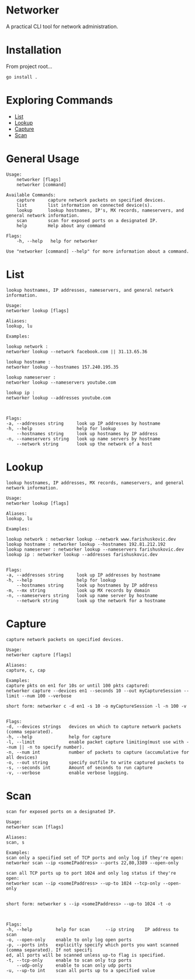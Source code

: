# Networker

A practical CLI tool for network administration.

# Installation

From project root...

    go install .

# Exploring Commands

- [List](#list)
- [Lookup](#lookup)
- [Capture](#capture)
- [Scan](#scan)


# General Usage

```
Usage:
    networker [flags]
    networker [command]

Available Commands:
    capture     capture network packets on specified devices.
    list        list information on connected device(s).
    lookup      lookup hostnames, IP's, MX records, nameservers, and general network information.
    scan        scan for exposed ports on a designated IP.
    help        Help about any command

Flags:
    -h, --help   help for networker

Use "networker [command] --help" for more information about a command.

```

# List

    lookup hostnames, IP addresses, nameservers, and general network information.

    Usage:
    networker lookup [flags]

    Aliases:
    lookup, lu

    Examples:

    lookup network : 
    networker lookup --network facebook.com || 31.13.65.36

    lookup hostname : 
    networker lookup --hostnames 157.240.195.35

    lookup nameserver : 
    networker lookup --nameservers youtube.com

    lookup ip : 
    networker lookup --addresses youtube.com



    Flags:
    -a, --addresses string     look up IP addresses by hostname
    -h, --help                 help for lookup
        --hostnames string     look up hostnames by IP address
    -n, --nameservers string   look up name servers by hostname
        --network string       look up the network of a host



# Lookup

    lookup hostnames, IP addresses, MX records, nameservers, and general network information.

    Usage:
    networker lookup [flags]

    Aliases:
    lookup, lu

    Examples:

    lookup network : networker lookup --network www.farishuskovic.dev
    lookup hostname : networker lookup --hostnames 192.81.212.192
    lookup nameserver : networker lookup --nameservers farishuskovic.dev
    lookup ip : networker lookup --addresses farishuskovic.dev


    Flags:
    -a, --addresses string     look up IP addresses by hostname
    -h, --help                 help for lookup
        --hostnames string     look up hostnames by IP address
    -m, --mx string            look up MX records by domain
    -n, --nameservers string   look up name server by hostname
        --network string       look up the network for a hostname

# Capture

    capture network packets on specified devices.

    Usage:
    networker capture [flags]

    Aliases:
    capture, c, cap

    Examples:
    capture pkts on en1 for 10s or until 100 pkts captured:
    networker capture --devices en1 --seconds 10 --out myCaptureSession --limit --num 100 --verbose

    short form: networker c -d en1 -s 10 -o myCaptureSession -l -n 100 -v


    Flags:
    -d, --devices strings   devices on which to capture network packets (comma separated).
    -h, --help              help for capture
    -l, --limit             enable packet capture limiting(must use with --num || -n to specify number).
    -n, --num int           number of packets to capture (accumulative for all devices)
    -o, --out string        specify outfile to write captured packets to
    -s, --seconds int       Amount of seconds to run capture
    -v, --verbose           enable verbose logging.


# Scan

    scan for exposed ports on a designated IP.

    Usage:
    networker scan [flags]

    Aliases:
    scan, s

    Examples:
    scan only a specified set of TCP ports and only log if they're open:
    networker scan --ip <someIPaddress> --ports 22,80,3389 --open-only

    scan all TCP ports up to port 1024 and only log status if they're open:
    networker scan --ip <someIPaddress> --up-to 1024 --tcp-only --open-only


    short form: networker s --ip <someIPaddress> --up-to 1024 -t -o



    Flags:
    -h, --help         help for scan      --ip string    IP address to scan
    -o, --open-only    enable to only log open ports
    -p, --ports ints   explicitly specify which ports you want scanned (comma separated). If not specifi
    ed, all ports will be scanned unless up-to flag is specified.
    -t, --tcp-only     enable to scan only tcp ports
        --udp-only     enable to scan only udp ports
    -u, --up-to int    scan all ports up to a specified value